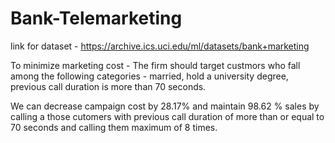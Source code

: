 # Bank-Telemarketing
link for dataset - https://archive.ics.uci.edu/ml/datasets/bank+marketing


To minimize marketing cost - The firm should target custmors who fall among the following categories -  married, hold a university degree, previous call duration is more than 70 seconds.


We can decrease campaign cost by 28.17% and maintain 98.62 % sales by calling a those cutomers with previous call duration of more than or equal to 70 seconds and calling them maximum of 8 times.
